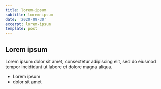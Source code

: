 ```yaml
---
title: lorem-ipsum
subtitle: lorem-ipsum
date: '2020-09-30'
excerpt: lorem-ipsum
template: post
---
```

## Lorem ipsum
Lorem ipsum dolor sit amet, consectetur adipiscing elit, sed do eiusmod tempor incididunt ut labore et dolore magna aliqua.
- Lorem ipsum
- dolor sit amet